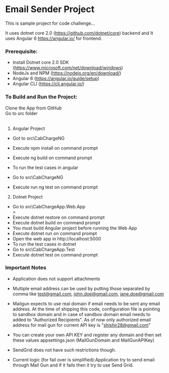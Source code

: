 # Email Sender Project

This is sample project for code challenge... 

It uses dotnet core 2.0 (https://github.com/dotnet/core) backend and 
It uses Angular 6 https://angular.io/ for frontend. 


###  Prerequisite:
* Install Dotnet core 2.0 SDK  (https://www.microsoft.com/net/download/windows)
* NodeJs and  NPM  (https://nodejs.org/en/download/)
* Angular 6 (https://angular.io/guide/setup)
* Angular CLI (https://cli.angular.io/) 

###  To Build and Run the Project:
Clone the App from GitHub<br/>
Go to src folder <br/>
<br/>

1. Angular Project <br/>
* Got to src\CabChargeNG <br/>
* Execute npm install on command prompt <br/>
* Execute ng build  on command prompt<br/>
* To run the test cases in angular <br/>

* Go to src\CabChargeNG<br/>
* Execute run ng test  on command prompt<br/>

2. Dotnet  Project <br/>
* Go to src\CabChargeApp.Web.App<br/>>
* Execute dotnet restore on command prompt<br/>
* Execute dotnet build on command prompt <br/>
* You must build Angular project before running the Web App
* Execute dotnet run on command prompt <br/>
* Open the web app in http://localhost:5000<br/>
* To run the test cases in dotnet <br/>
* Go to src\CabChargeApp.Test<br/>
* Execute dotnet test on command prompt<br/>

### Important Notes 
* Application does not support attachments <br/>

* Multiple email address can be used  by putting those separated by comma like test@gmail.com, john.doe@gmail.com, jane.doe@gmail.com <br/>

* Mailgun expects to use real domain if email needs to be sent any email address. At the time of shipping  this code, configuration file  is pointing to sandbox domain and in case of sandbox domain email needs to added to "Authorized Recipients". As of now only authorized email address for mail gun for current API key is "shishir28@gmail.com" <br/>
* You can create your own API KEY and register any domain and then set these values appsettings.json (MailGunDomain and MailGunAPIKey) <br/>
* SendGrid does not have such restrictions though. <br/>
* Current logic (for fail over is simplified):Application try to send email through Mail Gun and if it fails then it try to use Send Grid.